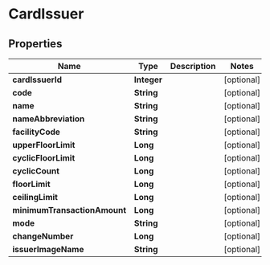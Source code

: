 
# CardIssuer

## Properties
Name | Type | Description | Notes
------------ | ------------- | ------------- | -------------
**cardIssuerId** | **Integer** |  |  [optional]
**code** | **String** |  |  [optional]
**name** | **String** |  |  [optional]
**nameAbbreviation** | **String** |  |  [optional]
**facilityCode** | **String** |  |  [optional]
**upperFloorLimit** | **Long** |  |  [optional]
**cyclicFloorLimit** | **Long** |  |  [optional]
**cyclicCount** | **Long** |  |  [optional]
**floorLimit** | **Long** |  |  [optional]
**ceilingLimit** | **Long** |  |  [optional]
**minimumTransactionAmount** | **Long** |  |  [optional]
**mode** | **String** |  |  [optional]
**changeNumber** | **Long** |  |  [optional]
**issuerImageName** | **String** |  |  [optional]



